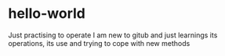 # hello-world
Just practising to operate
I am new to gitub and just learnings its operations, its use and trying to cope with new methods
